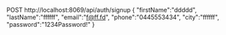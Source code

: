 POST http://localhost:8069/api/auth/signup
{
  "firstName":"ddddd", 
  "lastName":"ffffff", 
  "email":"f@ff.fd", 
  "phone":"0445553434", 
  "city":"ffffff", 
  "password":"1234Password!"
}
